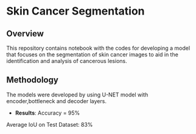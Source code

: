 # Skin Cancer Segmentation 

## Overview

This repository contains notebook with the codes for developing a model that focuses on the segmentation of skin cancer images to aid in the identification and analysis of cancerous lesions.

## Methodology

The models were developed by using U-NET model with encoder,bottleneck and decoder layers.

- **Results**: 
Accuracy = 95%

Average IoU on Test Dataset: 83%

